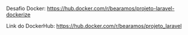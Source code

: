 Desafio Docker: https://hub.docker.com/r/bearamos/projeto-laravel-dockerize

Link do DockerHub: https://hub.docker.com/r/bearamos/projeto_laravel
